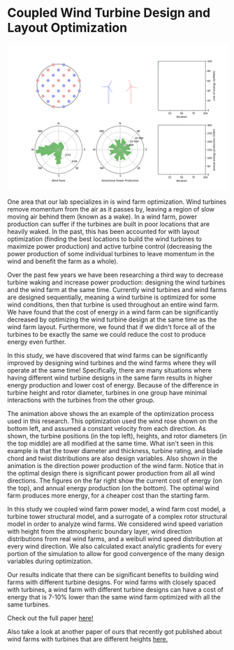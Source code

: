 # Coupled Wind Turbine Design and Layout Optimization
![Alt Text](/FLORISSE3D/src/FLORISSE3D/optAlturas/vid_f/small7b.gif)

One area that our lab specializes in is wind farm optimization. Wind turbines remove momentum from the air as it passes by, leaving a region of slow moving air behind them (known as a wake). In a wind farm, power production can suffer if the turbines are built in poor locations that are heavily waked. In the past, this has been accounted for with layout optimization (finding the best locations to build the wind turbines to maximize power production) and active turbine control (decreasing the power production of some individual turbines to leave momentum in the wind and benefit the farm as a whole).

Over the past few years we have been researching a third way to decrease turbine waking and increase power production: designing the wind turbines and the wind farm at the same time. Currently wind turbines and wind farms are designed sequentially, meaning a wind turbine is optimized for some wind conditions, then that turbine is used throughout an entire wind farm. We have found that the cost of energy in a wind farm can be significantly decreased by optimizing the wind turbine design at the same time as the wind farm layout. Furthermore, we found that if we didn't force all of the turbines to be exactly the same we could reduce the cost to produce energy even further. 





In this study, we have discovered that wind farms can be significantly improved by designing wind turbines and the wind farms where they will operate at the same time! Specifically, there are many situations where having different wind turbine designs in the same farm results in higher energy production and lower cost of energy. Because of the difference in turbine height and rotor diameter, turbines in one group have minimal interactions with the turbines from the other group. 

The animation above shows the an example of the optimization process used in this research. This optimization used the wind rose shown on the bottom left, and assumed a constant velocity from each direction. As shown, the turbine positions (in the top left), heights, and rotor diameters (in the top middle) are all modified at the same time. What isn't seen in this example is that the tower diameter and thickness, turbine rating, and blade chord and twist distributions are also design variables. Also shown in the animation is the direction power production of the wind farm. Notice that in the optimal design there is significant power production from all all wind directions. The figures on the far right show the current cost of energy (on the top), and annual energy production (on the bottom). The optimal wind farm produces more energy, for a cheaper cost than the starting farm.

In this study we coupled wind farm power model, a wind farm cost model, a turbine tower structural model, and a surrogate of a complex rotor structural model in order to analyze wind farms. We considered wind speed variation with height from the atmospheric boundary layer, wind direction distributions from real wind farms, and a weibull wind speed distribution at every wind direction. We also calculated exact analytic gradients for every portion of the simulation to allow for good convergence of the many design variables during optimization.

Our results indicate that there can be significant benefits to building wind farms with different turbine designs. For wind farms with closely spaced with turbines, a wind farm with different turbine designs can have a cost of energy that is 7-10% lower than the same wind farm optimized with all the same turbines. 

Check out the full paper [here!](https://www.wind-energ-sci.net/4/99/2019/wes-4-99-2019.html)

Also take a look at another paper of ours that recently got published about wind farms with turbines that are different heights [here.](https://rdcu.be/blkdh)
